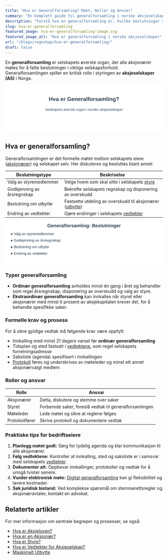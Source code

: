 ```yaml
---
title: "Hva er Generalforsamling? Makt, Roller og Ansvar"
summary: "En komplett guide til generalforsamling i norske aksjeselskaper, inkludert roller, prosesser, typer møter og formelle krav."
description: "Forstå hva en generalforsamling er, hvilke beslutninger som tas, og hvordan den fungerer som selskapets øverste organ i Norge."
slug: hva-er-generalforsamling
featured_image: hva-er-generalforsamling-image.svg
featured_image_alt: "Hva er generalforsamling i norske aksjeselskaper"
url: "/blogs/regnskap/hva-er-generalforsamling/"
draft: false
---
```


En **generalforsamling** er selskapets øverste organ, der alle aksjonærer møtes for å fatte beslutninger i viktige selskapsforhold. Generalforsamlingen spiller en kritisk rolle i styringen av **aksjeselskaper (AS)** i Norge.

![Illustrasjon av generalforsamlingens rolle](hva-er-generalforsamling-image.svg)

## Hva er generalforsamling?

Generalforsamlingen er det formelle møtet mellom selskapets eiere ([aksjonærer](/blogs/regnskap/hva-er-en-aksjonaer "Hva er en Aksjonær? En Komplett Guide")) og selskapet selv. Her diskuteres og besluttes blant annet:

| Beslutningstype               | Beskrivelse                                                                                                         |
| ----------------------------- | ------------------------------------------------------------------------------------------------------------------- |
| Valg av styremedlemmer        | Velge hvem som skal sitte i selskapets [styre](/blogs/regnskap/hva-er-styre "Hva er et Styre? Roller og Ansvar")     |
| Godkjenning av årsregnskap    | Bekrefte selskapets regnskap og disponering av overskudd                                                            |
| Beslutning om utbytte         | Fastsette utdeling av overskudd til aksjonærer ([utbytte](/blogs/regnskap/maskimalt-utbytte "Maskimalt Utbytte - Komplett Guide til Utbytteregler og Beregning")) |
| Endring av vedtekter          | Gjøre endringer i selskapets [vedtekter](/blogs/regnskap/hva-er-vedtekter-for-aksjeselskap "Hva er Vedtekter for Aksjeselskap?") |

![Oversikt over beslutninger i generalforsamlingen](generalforsamling-beslutninger.svg)

### Typer generalforsamling

*   **Ordinær generalforsamling** avholdes minst én gang i året og behandler som regel årsregnskap, disponering av overskudd og valg av styre.
*   **Ekstraordinær generalforsamling** kan innkalles når styret eller aksjonærer med minst ti prosent av aksjekapitalen krever det, for å behandle spesifikke saker.

### Formelle krav og prosess

For å sikre gyldige vedtak må følgende krav være oppfylt:

*   Innkalling med minst 21 dagers varsel før **ordinær generalforsamling**
*   Tidsplan og sted fastsatt i [vedtektene](/blogs/regnskap/hva-er-vedtekter-for-aksjeselskap "Hva er Vedtekter for Aksjeselskap?"), som regel selskapets forretningsadresse
*   Saksliste (agenda) spesifisert i innkallingen
*   [Protokoll](/blogs/regnskap/protokoll "Protokoll i regnskap") føres og underskrives av møteleder og minst ett annet aksjonærvalgt medlem

### Roller og ansvar

| Rolle                  | Ansvar                                                                           |
| ---------------------- | -------------------------------------------------------------------------------- |
| Aksjonærer             | Delta, diskutere og stemme over saker                                            |
| Styret                 | Forberede saker, foreslå vedtak til generalforsamlingen                           |
| Møteleder              | Lede møtet og sikre at reglene følges                                            |
| Protokollfører         | Skrive protokoll og dokumentere vedtak                                           |

### Praktiske tips for bedriftseiere

1.  **Planlegg møtet godt:** Sørg for tydelig agenda og klar kommunikasjon til alle aksjonærer.
2.  **Følg vedtektene:** Kontroller at innkalling, sted og saksliste er i samsvar med selskapets [vedtekter](/blogs/regnskap/vedtekter "Vedtekter: Definisjon, Krav og Betydning i Norsk Regnskap").
3.  **Dokumenter alt:** Oppbevar innkallinger, protokoller og vedtak for å unngå tvister senere.
4.  **Vurder elektronisk møte:** [Digital generalforsamling](/blogs/regnskap/hva-er-vedtekter-for-aksjeselskap "Hva er Vedtekter for Aksjeselskap?") kan gi fleksibilitet og lavere kostnader.
5.  **Søk juridisk bistand:** Ved komplekse spørsmål om stemmerettsregler og aksjonæravtaler, kontakt en advokat.

## Relaterte artikler

For mer informasjon om sentrale begreper og prosesser, se også:

*   [Hva er Aksjeloven?](/blogs/regnskap/hva-er-aksjeloven "Hva er Aksjeloven? Regler for Aksjeselskaper i Norge")
*   [Hva er en Aksjonær?](/blogs/regnskap/hva-er-en-aksjonaer "Hva er en Aksjonær? En Komplett Guide")
*   [Hva er Styre?](/blogs/regnskap/hva-er-styre "Hva er et Styre? Roller og Ansvar")
*   [Hva er Vedtekter for Aksjeselskap?](/blogs/regnskap/hva-er-vedtekter-for-aksjeselskap "Hva er Vedtekter for Aksjeselskap?")
*   [Maskimalt Utbytte](/blogs/regnskap/maskimalt-utbytte "Maskimalt Utbytte - Komplett Guide til Utbytteregler og Beregning")
